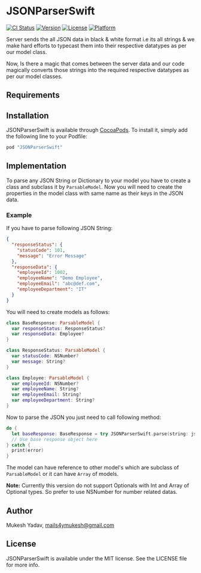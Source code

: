 # JSONParserSwift

[![CI Status](http://img.shields.io/travis/mukeshydv/JSONParserSwift.svg?style=flat)](https://travis-ci.org/mukeshydv/JSONParserSwift)
[![Version](https://img.shields.io/cocoapods/v/JSONParserSwift.svg?style=flat)](http://cocoapods.org/pods/JSONParserSwift)
[![License](https://img.shields.io/cocoapods/l/JSONParserSwift.svg?style=flat)](http://cocoapods.org/pods/JSONParserSwift)
[![Platform](https://img.shields.io/cocoapods/p/JSONParserSwift.svg?style=flat)](http://cocoapods.org/pods/JSONParserSwift)

Server sends the all JSON data in black & white format i.e its all strings & we make hard efforts to typecast them into their respective datatypes as per our model class.

Now, Is there a magic that comes between the server data and our code magically converts those strings into the required respective datatypes as per our model classes.

## Requirements

## Installation

JSONParserSwift is available through [CocoaPods](http://cocoapods.org). To install
it, simply add the following line to your Podfile:

```ruby
pod "JSONParserSwift"
```

## Implementation

To parse any JSON String or Dictionary to your model you have to create a class and subclass it by `ParsableModel`. Now you will need to create the properties in the model class with same name as their keys in the JSON data.

### Example

If you have to parse following JSON String:
```json
{
  "responseStatus": {
    "statusCode": 101,
    "message": "Error Message"
  },
  "responseData": {
    "employeeId": 1002,
    "employeeName": "Demo Employee",
    "employeeEmail": "abc@def.com",
    "employeeDepartment": "IT"
  }
}
```
You will need to create models as follows:

```swift
class BaseResponse: ParsableModel {
  var responseStatus: ResponseStatus?
  var responseData: Employee?
}

class ResponseStatus: ParsableModel {
  var statusCode: NSNumber?
  var message: String?
}

class Employee: ParsableModel {
  var employeeId: NSNumber?
  var employeeName: String?
  var employeeEmail: String?
  var employeeDepartment: String?
}
```

Now to parse the JSON you just need to call following method:

```swift
do {
  let baseResponse: BaseResponse = try JSONParserSwift.parse(string: jsonString)
  // Use base response object here
} catch {
  print(error)
}
```

The model can have reference to other model's which are subclass of `ParsableModel` or it can have `Array` of models.

**Note:** Currently this version do not support Optionals with Int and Array of Optional types. So prefer to use NSNumber for number related datas.

## Author

Mukesh Yadav, mails4ymukesh@gmail.com

## License

JSONParserSwift is available under the MIT license. See the LICENSE file for more info.

